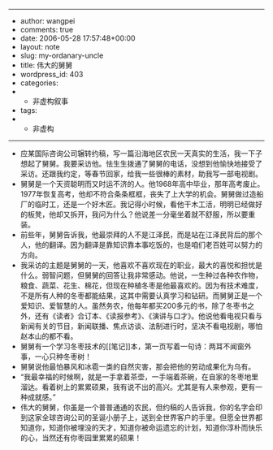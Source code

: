 - ---
- author: wangpei
- comments: true
- date: 2006-05-28 17:57:48+00:00
- layout: note
- slug: my-ordanary-uncle
- title: 伟大的舅舅
- wordpress_id: 403
- categories:
- - 非虚构叙事
- tags:
- - 非虚构
- ---
- 应某国际咨询公司辗转约稿，写一篇沿海地区农民一天真实的生活，我一下子想起了舅舅。我要采访他。怯生生拨通了舅舅的电话，没想到他愉快地接受了采访。还跟我约定，等春节回家，给我一些很棒的素材，助我写一部电视剧。
- 舅舅是一个天资聪明而又时运不济的人。他1968年高中毕业，那年高考废止。1977年恢复高考，他却不符合条条框框，丧失了上大学的机会。舅舅做过造船厂的临时工，还是一个好木匠。我记得小时候，看他干木工活，明明已经做好的板凳，他却又拆开，我问为什么？他说差一分毫坐着就不舒服，所以要重装。
- 前些年，舅舅告诉我，他最崇拜的人不是江泽民，而是站在江泽民背后的那个人，他的翻译。因为翻译是靠知识靠本事吃饭的，也是咱们老百姓可以努力的方向。
- 我采访的主题是舅舅的一天，他喜欢不喜欢现在的职业，最大的喜悦和担忧是什么。弱智问题，但舅舅的回答让我非常感动。他说，一生种过各种农作物，粮食、蔬菜、花生、棉花，但现在种植冬枣是他最喜欢的。因为有技术难度，不是所有人种的冬枣都能结果，这其中需要认真学习和钻研。而舅舅正是一个爱知识、爱智慧的人。虽然务农，他每年都买200多元的书，除了冬枣书之外，还有《读者》合订本、《读报参考》、《演讲与口才》。他说他看电视只看与新闻有关的节目，新闻联播、焦点访谈、法制进行时，坚决不看电视剧，哪怕赵本山的都不看。
- 舅舅有一个学习冬枣技术的[[笔记]]本，第一页写着一句诗：两耳不闻窗外事，一心只种冬枣树！
- 舅舅说他最怕暴风和冰雹一类的自然灾害，那会把他的劳动成果化为乌有。
- “我最幸福的时候啊，就是一手拿着茶壶，一手端着茶碗，在自家的冬枣地里溜达。看着树上的累累硕果，我有说不出的高兴。尤其是有人来参观，更有一种成就感。”
- 伟大的舅舅，你虽是一个普普通通的农民，但约稿的人告诉我，你的名字会印到这家全球咨询公司的圣诞小册子上，送到全世界客户的手里。但愿全世界都知道你，知道你被埋没的天才，知道你被命运遗忘的计划，知道你淳朴而快乐的心，当然还有你枣园里累累的硕果！
